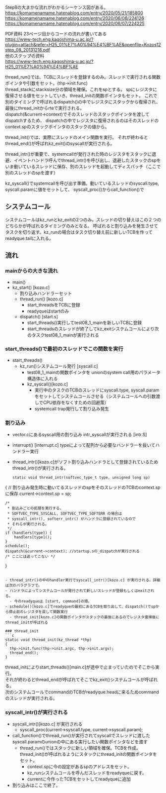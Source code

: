 

Step8の大まかな流れがわかるシーケンス図がある。  
https://komamenamame.hatenablog.com/entry/2020/05/21/185800
https://komamenamame.hatenablog.com/entry/2020/06/06/224126
https://komamenamame.hatenablog.com/entry/2020/06/07/224225

PDF資料
23ページ目からコードの流れが書いてある  
https://www-tech.eng.kagoshima-u.ac.jp/?plugin=attach&refer=H25_01%E7%A0%94%E4%BF%AE&openfile=Kozos12step_08_20131218.pdf  
他のステップの資料  
https://www-tech.eng.kagoshima-u.ac.jp/?H25_01%E7%A0%94%E4%BF%AE


thread_run()では、TCBにスレッドを登録するのみ。スレッドで実行される関数ポインタや引数をセット。(thp->init.func)  
thread_stackにstacksize分の領域を確保。これをspとする。
spにレジスタに復帰させる値をセットしていき、thread_initの関数ポインタもセット。
これで別のタイミングで呼ばれるdispatch()の中でレジスタにスタックから復帰され、最後にthread_initからrteで実行される。  
dispatch(&current->context)でそのスレッドのスタックポインタを渡してdispatchするため、
dispatchの中でレジスタに復帰されるのはそのスレッドのcontext.spのスタックポインタのスタックの値から。


thread_init()では、実際にスレッドのメイン関数を実行。
それが終わるとthread_end()が呼ばれkz_exit()のsyscallが実行される。


thread_intr()が重要で、systemcallが発行された時のレジスタをスタックに退避、イベントハンドラ呼んでthread_intr()を呼び出し、退避したスタックのspをいま動いているスレッドに保存、別のスレッドを起動してディスパッチ（ここで別のスレッドのspを渡す）

kz_syscall()でsystemcallを呼び出す準備。動いているスレッドのsyscall.type, syscall.paramに値をセットして、
syscall_proc()からcall_function()で

## システムコール
システムコールはkz_runとkz_exitの2つのみ。スレッドの切り替えはこの２つのどちらかが呼ばれるタイミングのみとなる。
呼ばれると割り込みを発生させてタスクを切り返す。kz_runの場合はタスク切り替え前に新しいTCBを作ってreadyque.tailに入れる。

## 流れ

### mainからの大きな流れ


- main()
- kz_start() [kozo.c]  
  - 割り込みハンドラーセット  
  - thread_run() [kozo.c]  
     - start_threadsをTCBに登録  
     - readyqueはstartのみ  
  - dispatch() [start.s]  
     - start_threads()実行してtest08_1_mainを新しいTCBに登録
     - start_threadsのスレッドが終了してkz_exitシステムコールにより次のタスクtest08_1_mainが実行される


### start_threads()で最初のスレッドでこの関数を実行

- start_threads()
  - kz_run()システムコール発行 [syscall.c]  
      - test08_1_mainの関数ポインタを unionのsystem call用のパラメータ構造体に入れる  
      - kz_syscall()[kozo.c]  
        - 実行中のタスクのTCBのスレッドにsyscall.type, syscall.paramをセットしてシステムコールさせる（システムコールへの引数渡しでCPU依存をなくすための回避策）
        - systemcall trap発行して割り込み発生  

### 割り込み

- vector.cにあるsyscall用の割り込み intr_syscallが実行される [intr.S]
- interrupt() [interrupt.c] typeによって配列から必要なハンドラーを抜いてハンドラー実行
- thread_intr()[kozo.c]がソフト割り込みハンドラとして登録されているためthread_intr()が実行される。


  ```
  static void thread_intr(softvec_type_t type, unsigned long sp)
{
    // 割り込み発生時に動いてるスレッドのspをそのスレッドのTCBのcontext.spに保存
    current->context.sp = sp;

    /*
     * 割込みごとの処理を実行する。
     * SOFTVEC_TYPE_SYSCALL, SOFTVEC_TYPE_SOFTERR の場合は
     * syscall_intr(), softerr_intr() がハンドラに登録されているので
     * それらが実行される。
     */
    if (handlers[type]) {
        handlers[type]();
    }
    schedule();
    dispatch(&current->context); //startup.sの_dispatchが実行される
    /* ここには返ってこない */
}

  ```

- thread_intr()の中のhandler実行でsyscall_intr()[kozo.c] が実行される。詳細は次のパラグラフで。 
  - ハンドラによってシステムコールが発行されて新しいスレッドが登録もしくはexitされる。 
    - 今のreadyqueは [start, command]の順。 
  - schedule()[kozo.c]でreadyqueの最初にあるTCBを取り出して、dispatch()でspから停止前のレジスタを戻して関数実行 
    - thread_init[kozo.c]の関数ポインタがスタックの最後にあるのでレジスタ復帰後にthread_initが呼ばれる

### thread_init
```c
static void thread_init(kz_thread *thp)
{
    thp->init.func(thp->init.argc, thp->init.argv);
    thread_end();
}
```
thread_initによりstart_threads()[main.c]が途中で止まっていたのでそこから実行。  
それが終わるとthread_endが呼ばれてそこでkz_exit()システムコールが呼ばれる。  
次のシステムコールでcommandのTCBがreadyque.headに来るためcommandのスレッドが実行される。  


### syscall_intr()が実行される

- syscall_intr()[kozo.c] が実行される
  - syscall_proc(current->syscall.type, current->syscall.param);
- call_function()でthread_run()が実行されてsyscallでスレッドに渡したsyscall.paramのunionの中にある実行したい関数ポインタなどを渡す
   - thread_run()ではスタックに新しい領域を確保。TCBを作成。thread_init()が呼ばれるようにスタックにthread_initの関数ポインタをセット。
     - context.spに今の設定があるspのアドレスをセット。 
     - kz_runシステムコールを呼んだスレッドをreadyqueに戻す。 
     - currentに今作ったTCBをセットしてreadyqueに追加
- 割り込みはここで終了。


　
